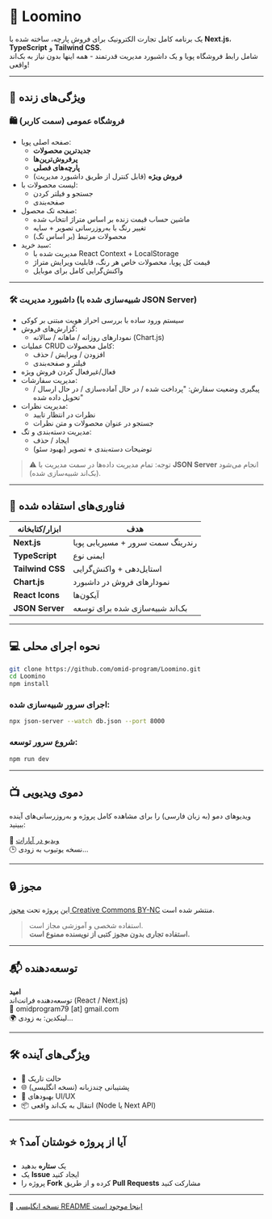 # 🧵 Loomino  

یک برنامه کامل تجارت الکترونیک برای فروش پارچه، ساخته شده با **Next.js**، **TypeScript** و **Tailwind CSS**.  
شامل رابط فروشگاه پویا و یک داشبورد مدیریت قدرتمند - همه اینها بدون نیاز به بک‌اند واقعی!

---

## 🚀 ویژگی‌های زنده

### 🛍 فروشگاه عمومی (سمت کاربر)
- صفحه اصلی پویا:
  - **جدیدترین محصولات**
  - **پرفروش‌ترین‌ها**
  - **پارچه‌های فصلی**
  - **فروش ویژه** (قابل کنترل از طریق داشبورد مدیریت)
- لیست محصولات با:
  - جستجو و فیلتر کردن
  - صفحه‌بندی
- صفحه تک محصول:
  - ماشین حساب قیمت زنده بر اساس متراژ انتخاب شده
  - تغییر رنگ با به‌روزرسانی تصویر + سایه
  - محصولات مرتبط (بر اساس تگ)
- سبد خرید:
  - مدیریت شده با React Context + LocalStorage
  - قیمت کل پویا، محصولات خاص هر رنگ، قابلیت ویرایش متراژ
  - واکنش‌گرایی کامل برای موبایل

---

### 🛠 داشبورد مدیریت (شبیه‌سازی شده با JSON Server)

- سیستم ورود ساده با بررسی احراز هویت مبتنی بر کوکی
- گزارش‌های فروش:
  - نمودارهای روزانه / ماهانه / سالانه (Chart.js)
- عملیات CRUD کامل محصولات:
  - افزودن / ویرایش / حذف
  - فیلتر و صفحه‌بندی
- فعال/غیرفعال کردن فروش ویژه
- مدیریت سفارشات:
  - پیگیری وضعیت سفارش: "پرداخت شده / در حال آماده‌سازی / در حال ارسال / تحویل داده شده"
- مدیریت نظرات:
  - نظرات در انتظار تایید
  - جستجو در عنوان محصولات و متن نظرات
- مدیریت دسته‌بندی و تگ:
  - ایجاد / حذف
  - توضیحات دسته‌بندی + تصویر (بهبود سئو)

> ⚠ توجه: تمام مدیریت داده‌ها در سمت مدیریت با **JSON Server** انجام می‌شود (بک‌اند شبیه‌سازی شده).

---

## 🧪 فناوری‌های استفاده شده

| ابزار/کتابخانه  | هدف                              |
|------------------|----------------------------------|
| **Next.js**      | رندرینگ سمت سرور + مسیریابی پویا |
| **TypeScript**   | ایمنی نوع                       |
| **Tailwind CSS** | استایل‌دهی + واکنش‌گرایی         |
| **Chart.js**     | نمودارهای فروش در داشبورد        |
| **React Icons**  | آیکون‌ها                         |
| **JSON Server**  | بک‌اند شبیه‌سازی شده برای توسعه   |

---

## 💻 نحوه اجرای محلی

```bash
git clone https://github.com/omid-program/Loomino.git
cd Loomino
npm install
```

### اجرای سرور شبیه‌سازی شده:

```bash
npx json-server --watch db.json --port 8000
```

### شروع سرور توسعه:

```bash
npm run dev
```

---

## 📺 دموی ویدیویی

ویدیوهای دمو (به زبان فارسی) را برای مشاهده کامل پروژه و به‌روزرسانی‌های آینده ببینید:

🔗 [ویدیو در آپارات](https://aparat.com/)  
🕒 نسخه یوتیوب به زودی...

---

## 🔒 مجوز

این پروژه تحت [مجوز Creative Commons BY-NC](https://creativecommons.org/licenses/by-nc/4.0/) منتشر شده است.

> استفاده شخصی و آموزشی مجاز است.  
> **استفاده تجاری بدون مجوز کتبی از نویسنده ممنوع است.**

---

## 📬 توسعه‌دهنده

**امید**  
توسعه‌دهنده فرانت‌اند (React / Next.js)  
📧 omidprogram79 [at] gmail.com  
🌍 لینکدین: به زودی...

---

## 🛠 ویژگی‌های آینده

- 🔄 حالت تاریک  
- 🌐 پشتیبانی چندزبانه (نسخه انگلیسی)  
- 🧼 بهبودهای UI/UX  
- 📦 انتقال به بک‌اند واقعی (Node یا Next API)

---

## ⭐ آیا از پروژه خوشتان آمد؟

- یک **ستاره** بدهید
- یک **Issue** ایجاد کنید
- پروژه را **Fork** کرده و از طریق **Pull Requests** مشارکت کنید

---

📄 [نسخه انگلیسی README اینجا موجود است](./README.md)
